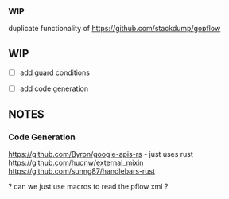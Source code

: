 ### WIP

duplicate functionality of https://github.com/stackdump/gopflow

WIP
---
- [ ] add guard conditions
- [ ] add code generation


NOTES
-----

### Code Generation

https://github.com/Byron/google-apis-rs - just uses rust
https://github.com/huonw/external_mixin
https://github.com/sunng87/handlebars-rust

? can we just use macros to read the pflow xml ?
   
